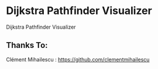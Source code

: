 # Dijkstra Pathfinder Visualizer
Dijkstra Pathfinder Visualizer 


## Thanks To:
Clément Mihailescu : https://github.com/clementmihailescu
